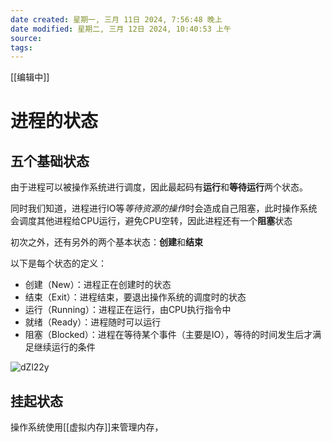 ```yaml
---
date created: 星期一, 三月 11日 2024, 7:56:48 晚上
date modified: 星期二, 三月 12日 2024, 10:40:53 上午
source: 
tags: 
---
```


[[编辑中]]

# 进程的状态

## 五个基础状态

由于进程可以被操作系统进行调度，因此最起码有**运行**和**等待运行**两个状态。

同时我们知道，进程进行IO等*等待资源的操作*时会造成自己阻塞，此时操作系统会调度其他进程给CPU运行，避免CPU空转，因此进程还有一个**阻塞**状态

初次之外，还有另外的两个基本状态：**创建**和**结束**

以下是每个状态的定义：
- 创建（New）：进程正在创建时的状态
- 结束（Exit）：进程结束，要退出操作系统的调度时的状态
- 运行（Running）：进程正在运行，由CPU执行指令中
- 就绪（Ready）：进程随时可以运行
- 阻塞（Blocked）：进程在等待某个事件（主要是IO），等待的时间发生后才满足继续运行的条件

![dZl22y](https://image.leehaoze.com/uPic/dZl22y.png)

## 挂起状态

操作系统使用[[虚拟内存]]来管理内存，